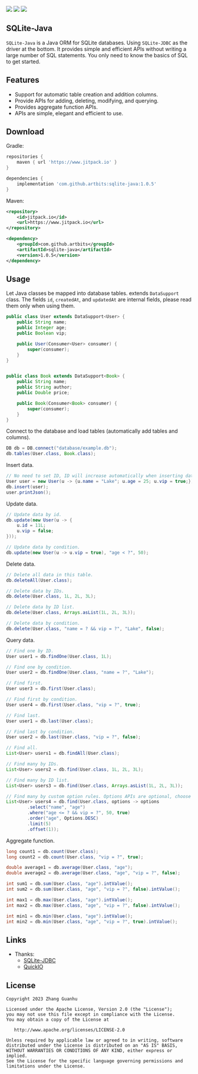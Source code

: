 [![](https://jitpack.io/v/artbits/sqlite-java.svg)](https://jitpack.io/#artbits/sqlite-java)
[![](https://img.shields.io/badge/JDK-8%20%2B-%23DD964D)](https://jdk.java.net/)
[![](https://img.shields.io/badge/license-Apache--2.0-%234377BF)](#license)


## SQLite-Java
``SQLite-Java`` is a Java ORM for SQLite databases. Using ``SQLite-JDBC`` as the driver at the bottom. It provides simple and efficient APIs without writing a large number of SQL statements. You only need to know the basics of SQL to get started.


## Features
 + Support for automatic table creation and addition columns.
 + Provide APIs for adding, deleting, modifying, and querying.
 + Provides aggregate function APIs.
 + APIs are simple, elegant and efficient to use.


## Download
Gradle:
```groovy
repositories {
    maven { url 'https://www.jitpack.io' }
}

dependencies {
    implementation 'com.github.artbits:sqlite-java:1.0.5'
}
```
Maven:
```xml
<repository>
    <id>jitpack.io</id>
    <url>https://www.jitpack.io</url>
</repository>

<dependency>
    <groupId>com.github.artbits</groupId>
    <artifactId>sqlite-java</artifactId>
    <version>1.0.5</version>
</dependency>
```


## Usage
Let Java classes be mapped into database tables. extends ``DataSupport`` class. The fields ``id``, ``createdAt``, and ``updatedAt`` are internal fields, please read them only when using them.
```java
public class User extends DataSupport<User> {
    public String name;
    public Integer age;
    public Boolean vip;

    public User(Consumer<User> consumer) {
        super(consumer);
    }
}


public class Book extends DataSupport<Book> {
    public String name;
    public String author;
    public Double price;

    public Book(Consumer<Book> consumer) {
        super(consumer);
    }
}
```

Connect to the database and load tables (automatically add tables and columns).
```java
DB db = DB.connect("database/example.db");
db.tables(User.class, Book.class);
```

Insert data.
```java
// No need to set ID, ID will increase automatically when inserting data.
User user = new User(u -> {u.name = "Lake"; u.age = 25; u.vip = true;});
db.insert(user);
user.printJson();
```

Update data.
```java
// Update data by id.
db.update(new User(u -> {
    u.id = 11L;
    u.vip = false;
}));

// Update data by condition.
db.update(new User(u -> u.vip = true), "age < ?", 50);
```

Delete data.
```java
// Delete all data in this table.
db.deleteAll(User.class);

// Delete data by IDs.
db.delete(User.class, 1L, 2L, 3L);

// Delete data by ID list.
db.delete(User.class, Arrays.asList(1L, 2L, 3L));

// Delete data by condition.
db.delete(User.class, "name = ? && vip = ?", "Lake", false);
```

Query data.
```java
// Find one by ID.
User user1 = db.findOne(User.class, 1L);

// Find one by condition.
User user2 = db.findOne(User.class, "name = ?", "Lake");

// Find first.
User user3 = db.first(User.class);

// Find first by condition.
User user4 = db.first(User.class, "vip = ?", true);

// Find last.
User user1 = db.last(User.class);

// Find last by condition.
User user2 = db.last(User.class, "vip = ?", false);

// Find all.
List<User> users1 = db.findAll(User.class);

// Find many by IDs.
List<User> users2 = db.find(User.class, 1L, 2L, 3L);

// Find many by ID list.
List<User> users3 = db.find(User.class, Arrays.asList(1L, 2L, 3L));

// Find many by custom option rules. Options APIs are optional, choose according to actual needs.
List<User> users4 = db.find(User.class, options -> options
        .select("name", "age")
        .where("age <= ? && vip = ?", 50, true)
        .order("age", Options.DESC)
        .limit(5)
        .offset(1));
```

Aggregate function.
```java
long count1 = db.count(User.class);
long count2 = db.count(User.class, "vip = ?", true);

double average1 = db.average(User.class, "age");
double average2 = db.average(User.class, "age", "vip = ?", false);

int sum1 = db.sum(User.class, "age").intValue();
int sum2 = db.sum(User.class, "age", "vip = ?", false).intValue();

int max1 = db.max(User.class, "age").intValue();
int max2 = db.max(User.class, "age", "vip = ?", false).intValue();

int min1 = db.min(User.class, "age").intValue();
int min2 = db.min(User.class, "age", "vip = ?", true).intValue();
```



## Links
+ Thanks: 
    + [SQLite-JDBC](https://github.com/xerial/sqlite-jdbc)
    + [QuickIO](https://github.com/artbits/quickio)


## License
```
Copyright 2023 Zhang Guanhu

Licensed under the Apache License, Version 2.0 (the "License");
you may not use this file except in compliance with the License.
You may obtain a copy of the License at

   http://www.apache.org/licenses/LICENSE-2.0

Unless required by applicable law or agreed to in writing, software
distributed under the License is distributed on an "AS IS" BASIS,
WITHOUT WARRANTIES OR CONDITIONS OF ANY KIND, either express or implied.
See the License for the specific language governing permissions and
limitations under the License.
